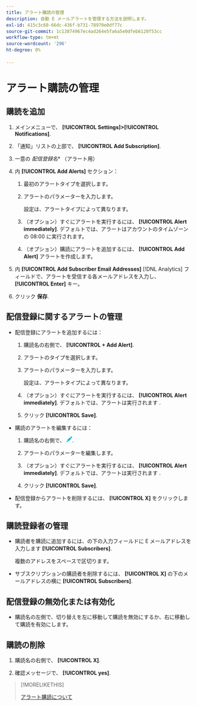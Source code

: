 ```yaml
---
title: アラート購読の管理
description: 自動 E メールアラートを管理する方法を説明します。
exl-id: 415c3c60-66dc-436f-b731-78970e0df77c
source-git-commit: 1c13874967ec4ad264e5fa6a5e0dfeb6120f53cc
workflow-type: tm+mt
source-wordcount: '296'
ht-degree: 0%

---
```


# アラート購読の管理

## 購読を追加

1. メインメニューで、 **[!UICONTROL Settings]>[!UICONTROL Notifications]**.

1. 「通知」リストの上部で、 **[!UICONTROL Add Subscription]**.

1. 一意の *配信登録名** （アラート用）

1. 内 **[!UICONTROL Add Alerts]** セクション：

   1. 最初のアラートタイプを選択します。

   1. アラートのパラメーターを入力します。

      設定は、アラートタイプによって異なります。

   1. （オプション）すぐにアラートを実行するには、 **[!UICONTROL Alert immediately]**. デフォルトでは、アラートはアカウントのタイムゾーンの 08:00 に実行されます。

   1. （オプション）購読にアラートを追加するには、 **[!UICONTROL Add Alert]** アラートを作成します。

1. 内 **[!UICONTROL Add Subscriber Email Addresses]** [!DNL Analytics] フィールドで、アラートを受信する各メールアドレスを入力し、 **[!UICONTROL Enter]** キー。

1. クリック **保存**.

## 配信登録に関するアラートの管理

* 配信登録にアラートを追加するには：

   1. 購読名の右側で、 **[!UICONTROL + Add Alert]**.

   1. アラートのタイプを選択します。

   1. アラートのパラメーターを入力します。

      設定は、アラートタイプによって異なります。

   1. （オプション）すぐにアラートを実行するには、 **[!UICONTROL Alert immediately]**. デフォルトでは、アラートは実行されます <!-- at what time? -->.

   1. クリック **[!UICONTROL Save]**.

* 購読のアラートを編集するには：

   1. 購読名の右側で、 ![編集](/help/dsp/assets/edit.png).

   1. アラートのパラメーターを編集します。

   1. （オプション）すぐにアラートを実行するには、 **[!UICONTROL Alert immediately]**. デフォルトでは、アラートは実行されます <!-- at what time? -->.

   1. クリック **[!UICONTROL Save]**.

* 配信登録からアラートを削除するには、 **[!UICONTROL X]** をクリックします。

## 購読登録者の管理

* 購読者を購読に追加するには、の下の入力フィールドに E メールアドレスを入力します **[!UICONTROL Subscribers]**.

   複数のアドレスをスペースで区切ります。

* サブスクリプションの購読者を削除するには、 **[!UICONTROL X]** の下のメールアドレスの横に **[!UICONTROL Subscribers]**.

## 配信登録の無効化または有効化

* 購読名の左側で、切り替えを左に移動して購読を無効にするか、右に移動して購読を有効にします。

## 購読の削除

1. 購読名の右側で、 **[!UICONTROL X]**.

1. 確認メッセージで、 **[!UICONTROL yes]**.

>[!MORELIKETHIS]
>
>[アラート購読について](alerts-about.md)
